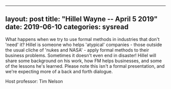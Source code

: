 
---
layout: post
title: "Hillel Wayne -- April 5 2019"
date: 2019-06-10
categories: sysread
---

What happens when we try to use formal methods in industries that don't 'need' it? Hillel is someone who helps 'atypical' companies - those outside the usual cliche of 'nukes and NASA' - apply formal methods to their business problems. Sometimes it doesn't even end in disaster! Hillel will share some background on his work, how FM helps businesses, and some of the lessons he's learned. Please note this isn't a formal presentation, and we're expecting more of a back and forth dialogue.

Host professor: Tim Nelson
